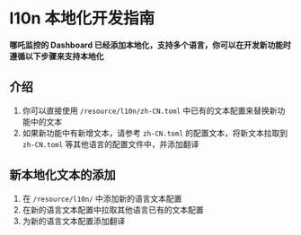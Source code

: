 # l10n 本地化开发指南
**哪吒监控的 Dashboard 已经添加本地化，支持多个语言，你可以在开发新功能时遵循以下步骤来支持本地化**  

## 介绍
1. 你可以直接使用 `/resource/l10n/zh-CN.toml` 中已有的文本配置来替换新功能中的文本
2. 如果新功能中有新增文本，请参考 `zh-CN.toml` 的配置文本，将新文本拉取到 `zh-CN.toml` 等其他语言的配置文件中，并添加翻译

## 新本地化文本的添加
1. 在 `/resource/l10n/` 中添加新的语言文本配置
2. 在新的语言文本配置中拉取其他语言已有的文本配置
3. 为新的语言文本配置添加翻译